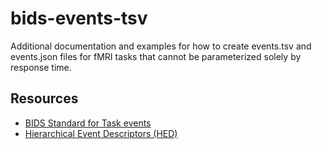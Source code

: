 # bids-events-tsv
Additional documentation and examples for how to create events.tsv and events.json files for fMRI tasks that cannot be parameterized solely by response time.

## Resources
- [BIDS Standard for Task events](https://bids-specification.readthedocs.io/en/stable/04-modality-specific-files/05-task-events.html)
- [Hierarchical Event Descriptors (HED)](https://hed-specification.readthedocs.io/en/latest/index.html)
